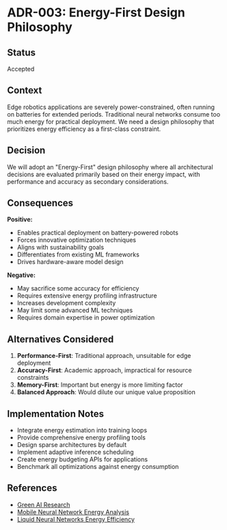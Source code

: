 # ADR-003: Energy-First Design Philosophy

## Status

Accepted

## Context

Edge robotics applications are severely power-constrained, often running on batteries for extended periods. Traditional neural networks consume too much energy for practical deployment. We need a design philosophy that prioritizes energy efficiency as a first-class constraint.

## Decision

We will adopt an "Energy-First" design philosophy where all architectural decisions are evaluated primarily based on their energy impact, with performance and accuracy as secondary considerations.

## Consequences

**Positive:**
- Enables practical deployment on battery-powered robots
- Forces innovative optimization techniques
- Aligns with sustainability goals
- Differentiates from existing ML frameworks
- Drives hardware-aware model design

**Negative:**
- May sacrifice some accuracy for efficiency
- Requires extensive energy profiling infrastructure
- Increases development complexity
- May limit some advanced ML techniques
- Requires domain expertise in power optimization

## Alternatives Considered

1. **Performance-First**: Traditional approach, unsuitable for edge deployment
2. **Accuracy-First**: Academic approach, impractical for resource constraints
3. **Memory-First**: Important but energy is more limiting factor
4. **Balanced Approach**: Would dilute our unique value proposition

## Implementation Notes

- Integrate energy estimation into training loops
- Provide comprehensive energy profiling tools
- Design sparse architectures by default
- Implement adaptive inference scheduling
- Create energy budgeting APIs for applications
- Benchmark all optimizations against energy consumption

## References

- [Green AI Research](https://arxiv.org/abs/1907.10597)
- [Mobile Neural Network Energy Analysis](https://arxiv.org/abs/1811.05428)
- [Liquid Neural Networks Energy Efficiency](https://www.nature.com/articles/s42256-022-00556-7)